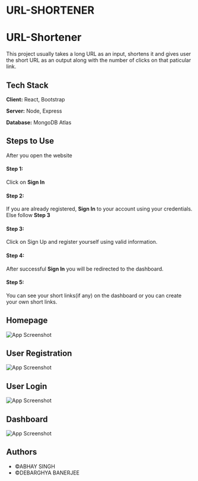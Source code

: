# URL-SHORTENER

# URL-Shortener

This project usually takes a long URL as an input, shortens it and gives user the short URL as an output along with the number of clicks on that paticular link.


## Tech Stack

**Client:** React, Bootstrap

**Server:** Node, Express

**Database:** MongoDB Atlas

## Steps to Use
After you open the website
#### **Step 1:**
Click on **Sign In**

#### **Step 2:**
If you are already registered, **Sign In** to your account using your credentials.
Else follow **Step 3**

#### **Step 3:**
Click on Sign Up and register yourself using valid information.

#### **Step 4:**
After successful **Sign In** you will be redirected to the dashboard.

#### **Step 5:**
You can see your short links(if any) on the dashboard or you can create your own short links.

## Homepage

![App Screenshot](https://via.placeholder.com/468x300?text=App+Screenshot+Here)

## User Registration 

![App Screenshot](https://via.placeholder.com/468x300?text=App+Screenshot+Here)

## User Login 

![App Screenshot](https://via.placeholder.com/468x300?text=App+Screenshot+Here)

## Dashboard

![App Screenshot](https://via.placeholder.com/468x300?text=App+Screenshot+Here)


## Authors

- &copy;ABHAY SINGH
- &copy;DEBARGHYA BANERJEE

